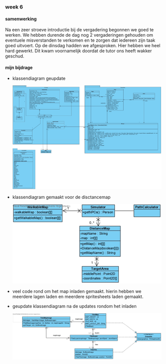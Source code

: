 ### week 6

#### samenwerking

Na een zeer stroeve introductie bij de vergadering begonnen we goed te
werken. We hebben durende de dag nog 2 vergaderingen gehouden om
eventuele misverstanden te verkomen en te zorgen dat iedereen zijn taak
goed uitvoert. Op de dinsdag hadden we afgesproken. Hier hebben we heel
hard gewerkt. Dit kwam voornamelijk doordat de tutor ons heeft wakker
geschud.

#### mijn bijdrage

- klassendiagram geupdate

  ![09-03-2020](../Resources/Planner_Module_Class_Diagram.jpg)
- klassendiagram gemaakt voor de disctancemap

  ![09-03-2020](../Resources/SimulatorLogic_Class_Diagram.jpg)
- veel code rond om het map inladen gemaakt. hierin hebben we meerdere
  lagen laden en meerdere spritesheets laden gemaakt.
- geupdate klassendiagram na de updates rondom het inladen

  ![10-03-2020](../Resources/MapLoader_Class_Diagram-v2.jpg)
  